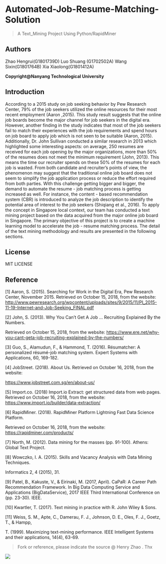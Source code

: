 # Automated-Job-Resume-Matching-Solution 
> A Text_Mining Project Using Python/RapidMiner

## Authors
Zhao Hengrui(G1801739D)
Luo Shuang (G1702502A) 
Wang Sixin(G1801764B) 
Xia Xiaolong(G1801412A) 

**Copyright@Nanyang Technological University**

## Introduction
According to a 2015 study on job seeking behavior by Pew Research Center, 79% of the job seekers utilized the online resources for their most recent employment (Aaron ,2015). This study result suggests that the online job boards become the major channel for job seekers in the digital era. However, another finding in the study indicates that most of the job seekers fail to match their experiences with the job requirements and spend hours on job board to apply job which is not seen to be suitable (Aaron, 2015). Additionally, Dr. John Sullivan conducted a similar research in 2013 which highlighted some interesting aspects: on average, 250 resumes are received for each job opening by the major organizations, more than 50% of the resumes does not meet the minimum requirement (John, 2013). This means the time our recruiter spends on these 50% of the resumes for each job is wasted. From both candidate and recruiter’s points of view, the phenomenon may suggest that the traditional online job board does not seem to simplify the job application process or reduce the effort required from both parties. With this challenge getting bigger and bigger, the demand to automate the resume - job matching process is getting increased as well. For instance, the content - based recommendation system (CBR) is introduced to analyze the job description to identify the potential area of interest to the job seekers (Shiqiang et al., 2016). To apply the concept in Singapore local context, our team has conducted a text mining project based on the data acquired from the major online job board in Singapore. The primary objective of this project is to create a machine learning model to accelerate the job - resume matching process. The detail of the text mining methodology and results are presented in the following sections.

## License
MIT LICENSE

## Reference

[1] Aaron, S. (2015). Searching for Work in the Digital Era, Pew Research Center, November 2015. Retrieved on October 15, 2018, from the website: http://www.pewresearch.org/wpcontent/uploads/sites/9/2015/11/PI_2015-11-19-Internet-and-Job-Seeking_FINAL.pdf

[2] John, S. (2013). Why You Can’t Get A Job … Recruiting Explained By the Numbers.

Retrieved on October 15, 2018, from the website: https://www.ere.net/why-you-cant-geta-job-recruiting-explained-by-the-numbers/

[3] Guo, S., Alamudun, F., & Hammond, T. (2016). Résumatcher: A personalized résumé-job matching system. Expert Systems with Applications, 60, 169-182.

[4] JobStreet. (2018). About Us. Retrieved on October 16, 2018, from the website:

https://www.jobstreet.com.sg/en/about-us/

[5] Import.co. (2018) Import.io Extract: get structured data from web pages. Retrieved on October 16, 2018, from the website: https://www.import.io/builder/data-extraction/

[6] RapidMiner. (2018). RapidMiner Platform Lightning Fast Data Science Platform.

Retrieved on October 16, 2018, from the website: https://rapidminer.com/products/

[7] North, M. (2012). Data mining for the masses (pp. 91-100). Athens: Global Text Project.

[8] Wowczko, I. A. (2015). Skills and Vacancy Analysis with Data Mining Techniques.

Informatics 2, 4 (2015), 31.

[9] Patel, B., Kakuste, V., & Eirinaki, M. (2017, April). CaPaR: A Career Path Recommendation Framework. In Big Data Computing Service and Applications (BigDataService), 2017 IEEE Third International Conference on (pp. 23-30). IEEE.

[10] Kwartler, T. (2017). Text mining in practice with R. John Wiley & Sons.

[11] Weiss, S. M., Apte, C., Damerau, F. J., Johnson, D. E., Oles, F. J., Goetz, T., & Hampp,

T. (1999). Maximizing text-mining performance. IEEE Intelligent Systems and their applications, 14(4), 63-69.

> Fork or reference, please indicate the source @ Henry Zhao . Thx

![](https://ws2.sinaimg.cn/large/006tKfTcgy1g17e2dj9n9j30bw028aam.jpg)
